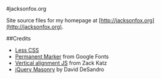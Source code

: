 #jacksonfox.org

Site source files for my homepage at [http://jacksonfox.org](http://jacksonfox.org).

##Credits

* [Less CSS](http://lesscss.org)
* [Permanent Marker](http://www.google.com/webfonts/specimen/Permanent+Marker) from Google Fonts
* [Vertical alignment JS](http://www.seodenver.com/simple-vertical-align-plugin-for-jquery/) from Zack Katz
* [jQuery Masonry](http://masonry.desandro.com/) by David DeSandro
